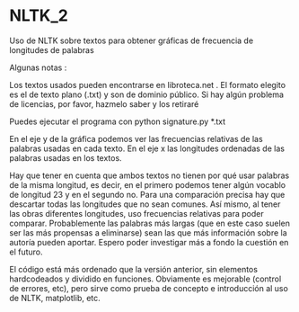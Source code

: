 # NLTK_2
Uso de NLTK sobre textos para obtener gráficas de frecuencia de longitudes de palabras

Algunas notas :

Los textos usados pueden encontrarse en libroteca.net . El formato elegito es el de texto plano (.txt) y son de dominio público. Si hay algún problema de licencias, por favor, hazmelo saber y los retiraré

Puedes ejecutar el programa con python signature.py *.txt

En el eje y de la gráfica podemos ver las frecuencias relativas de las palabras usadas en cada texto. En el eje x las longitudes ordenadas de las palabras usadas en los textos.

Hay que tener en cuenta que ambos textos no tienen por qué usar palabras de la misma longitud, es decir, en el primero podemos tener algún vocablo de longitud 23 y en el segundo no. Para una comparación precisa hay que descartar todas las longitudes que no sean comunes. Así mismo, al tener las obras diferentes longitudes, uso frecuencias relativas para poder comparar. Probablemente las palabras más largas (que en este caso suelen ser las más propensas a eliminarse) sean las que más información sobre la autoría pueden aportar. Espero poder investigar más a fondo la cuestión en el futuro.

El código está más ordenado que la versión anterior, sin elementos hardcodeados y dividido en funciones. Obviamente es mejorable (control de errores, etc), pero sirve como prueba de concepto e introducción al uso de NLTK, matplotlib, etc.
